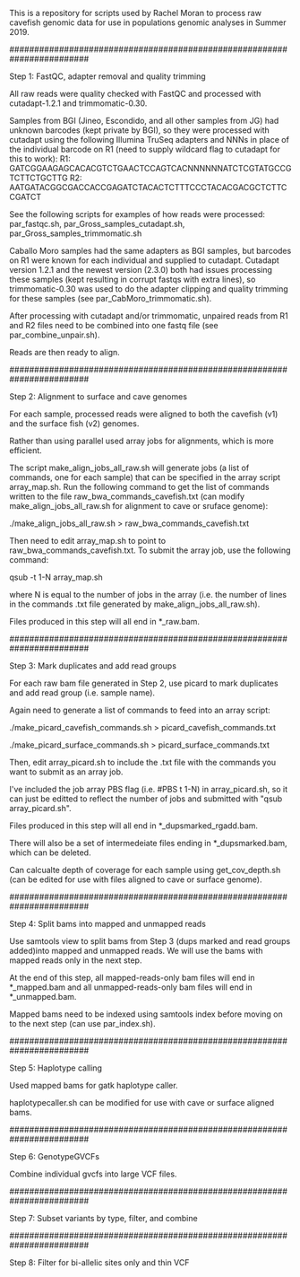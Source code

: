 This is a repository for scripts used by Rachel Moran to process raw cavefish genomic data for use in populations genomic analyses in Summer 2019.



########################################################################

Step 1: FastQC, adapter removal and quality trimming 


All raw reads were quality checked with FastQC and processed with cutadapt-1.2.1 and trimmomatic-0.30.

Samples from BGI (Jineo, Escondido, and all other samples from JG) had unknown barcodes (kept private by BGI), so they were processed with cutadapt using the following Illumina TruSeq adapters and NNNs in place of the individual barcode on R1 (need to supply wildcard flag to cutadapt for this to work):
R1: GATCGGAAGAGCACACGTCTGAACTCCAGTCACNNNNNNATCTCGTATGCCGTCTTCTGCTTG
R2: AATGATACGGCGACCACCGAGATCTACACTCTTTCCCTACACGACGCTCTTCCGATCT

See the following scripts for examples of how reads were processed: 
par_fastqc.sh,
par_Gross_samples_cutadapt.sh,
par_Gross_samples_trimmomatic.sh

Caballo Moro samples had the same adapters as BGI samples, but barcodes on R1 were known for each individual and supplied to cutadapt. Cutadapt version 1.2.1 and the newest version (2.3.0) both had issues processing these samples (kept resulting in corrupt fastqs with extra lines), so trimmomatic-0.30 was used to do the adapter clipping and quality trimming for these samples (see par_CabMoro_trimmomatic.sh).

After processing with cutadapt and/or trimmomatic, unpaired reads from R1 and R2 files need to be combined into one fastq file (see par_combine_unpair.sh).

Reads are then ready to align.


########################################################################

Step 2: Alignment to surface and cave genomes


For each sample, processed reads were aligned to both the cavefish (v1) and the surface fish (v2) genomes.

Rather than using parallel used array jobs for alignments, which is more efficient. 

The script make_align_jobs_all_raw.sh will generate jobs (a list of commands, one for each sample) that can be specified in the array script array_map.sh. Run the following command to get the list of commands written to the file raw_bwa_commands_cavefish.txt (can modify make_align_jobs_all_raw.sh for alignment to cave or sruface genome):

./make_align_jobs_all_raw.sh > raw_bwa_commands_cavefish.txt

Then need to edit array_map.sh to point to raw_bwa_commands_cavefish.txt. To submit the array job, use the following command:

qsub -t 1-N array_map.sh 

where N is equal to the number of jobs in the array (i.e. the number of lines in the commands .txt file generated by make_align_jobs_all_raw.sh).


Files produced in this step will all end in *_raw.bam.



########################################################################

Step 3: Mark duplicates and add read groups


For each raw bam file generated in Step 2, use picard to mark duplicates and add read group (i.e. sample name).

Again need to generate a list of commands to feed into an array script:

./make_picard_cavefish_commands.sh > picard_cavefish_commands.txt

./make_picard_surface_commands.sh > picard_surface_commands.txt

Then, edit array_picard.sh to include the .txt file with the commands you want to submit as an array job.

I've included the job array PBS flag (i.e. #PBS t 1-N) in array_picard.sh, so it can just be editted to reflect the number of jobs and submitted with "qsub array_picard.sh".

Files produced in this step will all end in *_dupsmarked_rgadd.bam.

There will also be a set of intermedeiate files ending in *_dupsmarked.bam, which can be deleted.


Can calcualte depth of coverage for each sample using get_cov_depth.sh (can be edited for use with files aligned to cave or surface genome).


########################################################################

Step 4: Split bams into mapped and unmapped reads


Use samtools view to split bams from Step 3 (dups marked and read groups added)into mapped and unmapped reads. We will use the  bams with mapped reads only in the next step.

At the end of this step, all mapped-reads-only bam files will end in *_mapped.bam and all unmapped-reads-only bam files will end in *_unmapped.bam.

Mapped bams need to be indexed using samtools index before moving on to the next step (can use par_index.sh).



########################################################################

Step 5: Haplotype calling

Used mapped bams for gatk haplotype caller.

haplotypecaller.sh can be modified for use with cave or surface aligned bams.


########################################################################

Step 6: GenotypeGVCFs

Combine individual gvcfs into large VCF files.


########################################################################

Step 7: Subset variants by type, filter, and combine


########################################################################

Step 8: Filter for bi-allelic sites only and thin VCF




